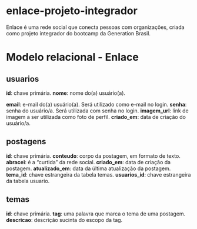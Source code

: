 # enlace-projeto-integrador
Enlace é uma rede social que conecta pessoas com organizações, criada como projeto integrador do bootcamp da Generation Brasil.
# Modelo relacional - Enlace



## usuarios

**id**: chave primária.
**nome**: nome do(a) usuário(a).

**email**: e-mail do(a) usuário(a). Será utilizado como e-mail no login.
**senha**: senha do usuário/a. Será utilizada com senha no login.
**imagem_url**: link de imagem a ser utilizada como foto de perfil.
**criado_em**: data de criação do usuário/a.


## postagens
**id**: chave primária.
**conteudo**:  corpo da postagem, em formato de texto.
**abracei**: é a “curtida” da rede social.
**criado_em**: data de criação da postagem.
**atualizado_em**: data da última atualização da postagem.
**tema_id**: chave estrangeira da tabela temas.
**usuarios_id**: chave estrangeira da tabela usuario.


## temas
**id**: chave primária.
**tag**: uma palavra que marca o tema de uma postagem.
**descricao**: descrição sucinta do escopo da tag.
